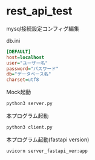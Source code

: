 ﻿# rest_api_test

mysql接続設定コンフィグ編集

db.ini
```ini
[DEFAULT]
host=localhost
user="ユーザー名"
password="パスワード"
db="データベース名"
charset=utf8
```

Mock起動
```bash
python3 server.py
```

本プログラム起動
```bash
python3 client.py
```

本プログラム起動(fastapi version)
```bash
uvicorn server_fastapi_ver:app
```
